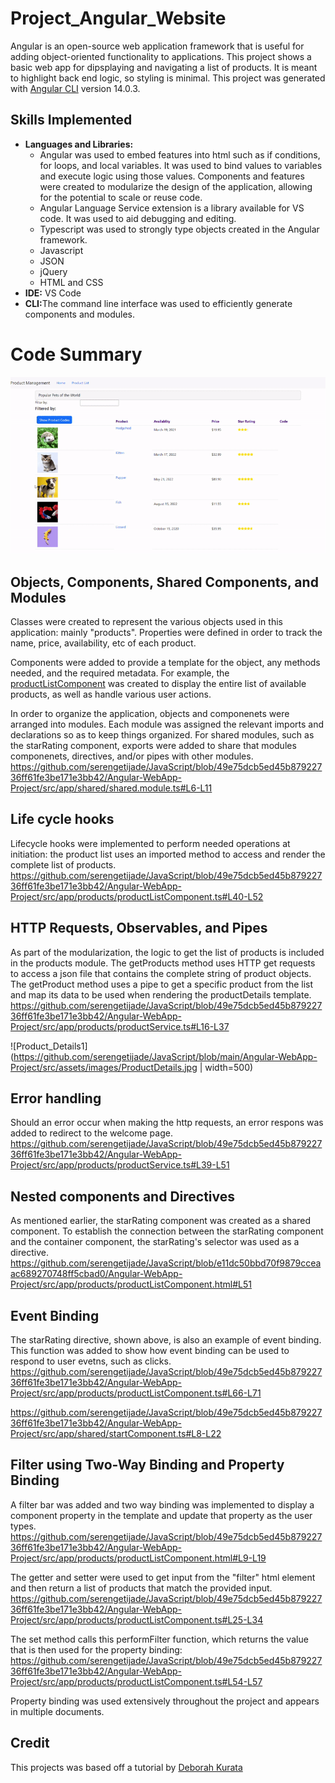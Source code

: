 # Project_Angular_Website
Angular is an open-source web application framework that is useful for adding object-oriented functionality to applications. This project shows a basic web app for dipsplaying and navigating a list of products. It is meant to highlight back end logic, so styling is minimal. 
This project was generated with [Angular CLI](https://github.com/angular/angular-cli) version 14.0.3.

## Skills Implemented
- <b>Languages and Libraries:</b>
    - Angular was used to embed features into html such as if conditions, for loops, and local variables. It was used to bind values to variables and execute logic using those values. Components and features were created to modularize the design of the application, allowing for the potential to scale or reuse code.
    - Angular Language Service extension is a library available for VS code. It was used to aid debugging and editing.
    - Typescript was used to strongly type objects created in the Angular framework.
    - Javascript 
    - JSON
    - jQuery
    - HTML and CSS
- <b>IDE:</b> VS Code
- <b>CLI:</b>The command line interface was used to efficiently generate components and modules.

# Code Summary
![Angular_Demo](https://github.com/serengetijade/JavaScript/blob/main/Angular-WebApp-Project/src/assets/images/AngularDemo.gif)

## Objects, Components, Shared Components, and Modules
Classes were created to represent the various objects used in this application: mainly "products". Properties were defined in order to track the name, price, availability, etc of each product. 

Components were added to provide a template for the object, any methods needed, and the required metadata. For example, the [productListComponent](https://github.com/serengetijade/JavaScript/blob/main/Angular-WebApp-Project/src/app/products/productListComponent.ts) was created to display the entire list of available products, as well as handle various user actions. 

In order to organize the application, objects and componenets were arranged into modules. Each module was assigned the relevant imports and declarations so as to keep things organized. For shared modules, such as the starRating component, exports were added to share that modules componenets, directives, and/or pipes with other modules. 
https://github.com/serengetijade/JavaScript/blob/49e75dcb5ed45b87922736ff61fe3be171e3bb42/Angular-WebApp-Project/src/app/shared/shared.module.ts#L6-L11

## Life cycle hooks
Lifecycle hooks were implemented to perform needed operations at initiation: the product list uses an imported method to access and render the complete list of products. 
https://github.com/serengetijade/JavaScript/blob/49e75dcb5ed45b87922736ff61fe3be171e3bb42/Angular-WebApp-Project/src/app/products/productListComponent.ts#L40-L52

## HTTP Requests, Observables, and Pipes
As part of the modularization, the logic to get the list of products is included in the products module. The getProducts method uses HTTP get requests to access a json file that contains the complete string of product objects. The getProduct method uses a pipe to get a specific product from the list and map its data to be used when rendering the productDetails template. 
https://github.com/serengetijade/JavaScript/blob/49e75dcb5ed45b87922736ff61fe3be171e3bb42/Angular-WebApp-Project/src/app/products/productService.ts#L16-L37

![Product_Details1](https://github.com/serengetijade/JavaScript/blob/main/Angular-WebApp-Project/src/assets/images/ProductDetails.jpg | width=500)

## Error handling
Should an error occur when making the http requests, an error respons was added to redirect to the welcome page.
https://github.com/serengetijade/JavaScript/blob/49e75dcb5ed45b87922736ff61fe3be171e3bb42/Angular-WebApp-Project/src/app/products/productService.ts#L39-L51

## Nested components and Directives
As mentioned earlier, the starRating component was created as a shared component. To establish the connection between the starRating component and the container component, the starRating's selector was used as a directive.
https://github.com/serengetijade/JavaScript/blob/e11dc50bbd70f9879cceaac689270748ff5cbad0/Angular-WebApp-Project/src/app/products/productListComponent.html#L51

## Event Binding
The starRating directive, shown above, is also an example of event binding. This function was added to show how event binding can be used to respond to user evetns, such as clicks.
https://github.com/serengetijade/JavaScript/blob/49e75dcb5ed45b87922736ff61fe3be171e3bb42/Angular-WebApp-Project/src/app/products/productListComponent.ts#L66-L71

https://github.com/serengetijade/JavaScript/blob/49e75dcb5ed45b87922736ff61fe3be171e3bb42/Angular-WebApp-Project/src/app/shared/startComponent.ts#L8-L22

## Filter using Two-Way Binding and Property Binding
A filter bar was added and two way binding was implemented to display a component property in the template and update that property as the user types. 
https://github.com/serengetijade/JavaScript/blob/49e75dcb5ed45b87922736ff61fe3be171e3bb42/Angular-WebApp-Project/src/app/products/productListComponent.html#L9-L19

The getter and setter were used to get input from the "filter" html element and then return a list of products that match the provided input. 
https://github.com/serengetijade/JavaScript/blob/49e75dcb5ed45b87922736ff61fe3be171e3bb42/Angular-WebApp-Project/src/app/products/productListComponent.ts#L25-L34

The set method calls this performFilter function, which returns the value that is then used for the property binding: 
https://github.com/serengetijade/JavaScript/blob/49e75dcb5ed45b87922736ff61fe3be171e3bb42/Angular-WebApp-Project/src/app/products/productListComponent.ts#L54-L57

Property binding was used extensively throughout the project and appears in multiple documents. 

## Credit
This projects was based off a tutorial by [Deborah Kurata](https://app.pluralsight.com/library/courses/angular-2-getting-started-update/table-of-contents)